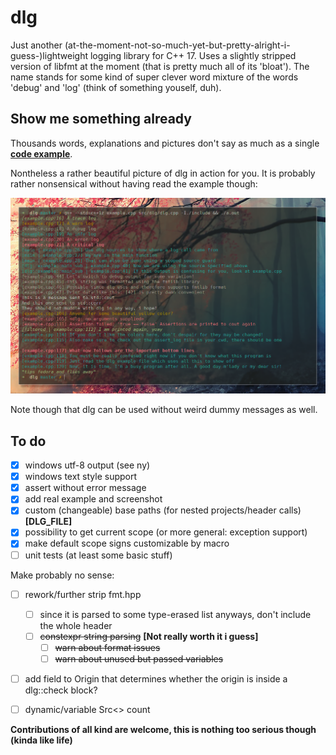 dlg
===

Just another (at-the-moment-not-so-much-yet-but-pretty-alright-i-guess-)lightweight logging library
for C++ 17.
Uses a slightly stripped version of libfmt at the moment (that is pretty much all of its 'bloat').
The name stands for some kind of super clever word mixture of the words 'debug' and 'log' (think
of something youself, duh).

## Show me something already

Thousands words, explanations and pictures don't say as much as a single __[code example](doc/example.cpp)__.

Nontheless a rather beautiful picture of dlg in action for you. It is probably rather nonsensical without
having read the example though:

![Here should a beautiful picture of dlg in action be erected. What a shame!](doc/example_crop.png)

Note though that dlg can be used without weird dummy messages as well.

## To do

- [x] windows utf-8 output (see ny)
- [x] windows text style support
- [x] assert without error message
- [x] add real example and screenshot
- [x] custom (changeable) base paths (for nested projects/header calls) __[DLG_FILE]__
- [x] possibility to get current scope (or more general: exception support)
- [x] make default scope signs customizable by macro
- [ ] unit tests (at least some basic stuff)

Make probably no sense:

- [ ] rework/further strip fmt.hpp
	- [ ] since it is parsed to some type-erased list anyways, don't include the whole header
	- [ ] ~~constexpr string parsing~~ __[Not really worth it i guess]__
		- [ ] ~~warn about format issues~~
		- [ ] ~~warn about unused but passed variables~~
- [ ] add field to Origin that determines whether the origin is inside a dlg::check block?
- [ ] dynamic/variable Src<> count


__Contributions of all kind are welcome, this is nothing too serious though (kinda like life)__
